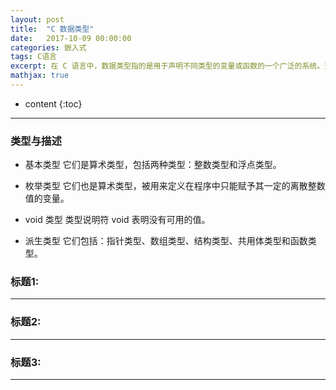 ```yaml
---
layout: post
title:  "C 数据类型"
date:   2017-10-09 00:00:00
categories: 嵌入式
tags: C语言
excerpt: 在 C 语言中，数据类型指的是用于声明不同类型的变量或函数的一个广泛的系统。变量的类型决定了变量存储占用的空间，以及如何解释存储的位模式。
mathjax: true
---
```

* content
{:toc}
---



### 类型与描述

- 基本类型
它们是算术类型，包括两种类型：整数类型和浮点类型。

- 枚举类型
它们也是算术类型，被用来定义在程序中只能赋予其一定的离散整数值的变量。

- void 类型
类型说明符 void 表明没有可用的值。

- 派生类型
它们包括：指针类型、数组类型、结构类型、共用体类型和函数类型。

### 标题1:


---

### 标题2:




---

### 标题3:


---
